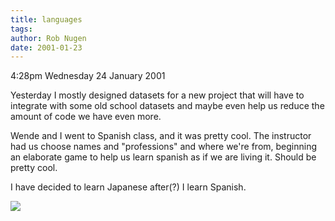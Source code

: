 ```yaml
---
title: languages
tags: 
author: Rob Nugen
date: 2001-01-23
---
```


<p class=date>4:28pm Wednesday 24 January 2001</p>

<p>Yesterday I mostly designed datasets for a new
project that will have to integrate with some old
school datasets and maybe even help us reduce the
amount of code we have even more.</p>

<p>Wende and I went to Spanish class, and it was
pretty cool.  The instructor had us choose names and
"professions" and where we're from, beginning an
elaborate game to help us learn spanish as if we are
living it.  Should be pretty cool.</p>

<p>I have decided to learn Japanese after(?) I learn
Spanish.</p>

<p><img src="/images/rob/wL-ROB.gif"/></p>
